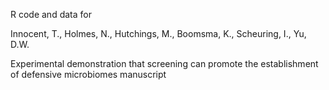 R code and data for 

Innocent, T., Holmes, N., Hutchings, M., Boomsma, K., Scheuring, I., Yu, D.W. 

Experimental demonstration that screening can promote the establishment of defensive microbiomes
manuscript
